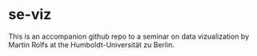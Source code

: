 
<!-- README.md is generated from README.Rmd. Please edit that file -->

# se-viz

<!-- badges: start -->

<!-- badges: end -->

This is an accompanion github repo to a seminar on data vizualization by
Martin Rolfs at the Humboldt-Universität zu Berlin.
